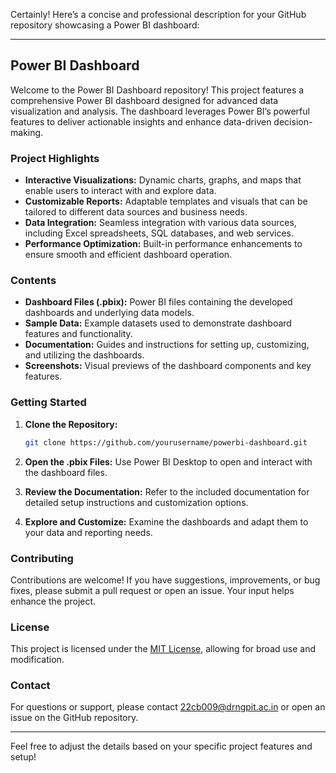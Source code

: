 Certainly! Here’s a concise and professional description for your GitHub repository showcasing a Power BI dashboard:

---

## Power BI Dashboard

Welcome to the Power BI Dashboard repository! This project features a comprehensive Power BI dashboard designed for advanced data visualization and analysis. The dashboard leverages Power BI’s powerful features to deliver actionable insights and enhance data-driven decision-making.

### Project Highlights

- **Interactive Visualizations:** Dynamic charts, graphs, and maps that enable users to interact with and explore data.
- **Customizable Reports:** Adaptable templates and visuals that can be tailored to different data sources and business needs.
- **Data Integration:** Seamless integration with various data sources, including Excel spreadsheets, SQL databases, and web services.
- **Performance Optimization:** Built-in performance enhancements to ensure smooth and efficient dashboard operation.

### Contents

- **Dashboard Files (.pbix):** Power BI files containing the developed dashboards and underlying data models.
- **Sample Data:** Example datasets used to demonstrate dashboard features and functionality.
- **Documentation:** Guides and instructions for setting up, customizing, and utilizing the dashboards.
- **Screenshots:** Visual previews of the dashboard components and key features.

### Getting Started

1. **Clone the Repository:**
   ```bash
   git clone https://github.com/yourusername/powerbi-dashboard.git
   ```

2. **Open the .pbix Files:** Use Power BI Desktop to open and interact with the dashboard files.

3. **Review the Documentation:** Refer to the included documentation for detailed setup instructions and customization options.

4. **Explore and Customize:** Examine the dashboards and adapt them to your data and reporting needs.

### Contributing

Contributions are welcome! If you have suggestions, improvements, or bug fixes, please submit a pull request or open an issue. Your input helps enhance the project.

### License

This project is licensed under the [MIT License](LICENSE), allowing for broad use and modification.

### Contact

For questions or support, please contact 22cb009@drngpit.ac.in or open an issue on the GitHub repository.

---

Feel free to adjust the details based on your specific project features and setup!
